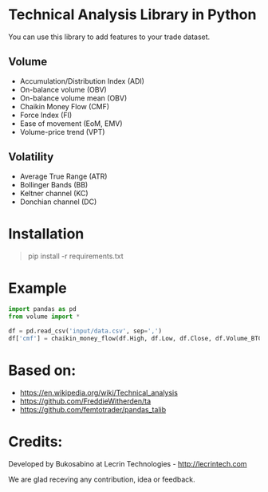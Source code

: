 # Technical Analysis Library in Python

You can use this library to add features to your trade dataset.

## Volume

* Accumulation/Distribution Index (ADI)
* On-balance volume (OBV)
* On-balance volume mean (OBV)
* Chaikin Money Flow (CMF)
* Force Index (FI)
* Ease of movement (EoM, EMV)
* Volume-price trend (VPT)

## Volatility

* Average True Range (ATR)
* Bollinger Bands (BB)
* Keltner channel (KC)
* Donchian channel (DC)


# Installation

> pip install -r requirements.txt


# Example

```python
import pandas as pd
from volume import *

df = pd.read_csv('input/data.csv', sep=',')
df['cmf'] = chaikin_money_flow(df.High, df.Low, df.Close, df.Volume_BTC)
```

# Based on:

* https://en.wikipedia.org/wiki/Technical_analysis
* https://github.com/FreddieWitherden/ta
* https://github.com/femtotrader/pandas_talib


# Credits:

Developed by Bukosabino at Lecrin Technologies - http://lecrintech.com

We are glad receving any contribution, idea or feedback.
